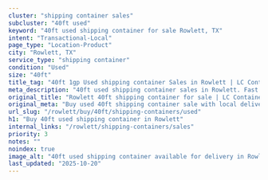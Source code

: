 ```yaml
---
cluster: "shipping container sales"
subcluster: "40ft used"
keyword: "40ft used shipping container for sale Rowlett, TX"
intent: "Transactional-Local"
page_type: "Location-Product"
city: "Rowlett, TX"
service_type: "shipping container"
condition: "Used"
size: "40ft"
title_tag: "40ft 1gp Used shipping container Sales in Rowlett | LC Container"
meta_description: "40ft used shipping container sales in Rowlett. Fast delivery, competitive pricing. Serving shipping containers area. Quote ID: P1F. Call (214) 524-4168 for your free quote today."
original_title: "Rowlett 40ft shipping container for sale | LC Container"
original_meta: "Buy used 40ft shipping container sale with local delivery in Rowlett, TX. LC Container — local Since 2003. Request a fast quote today."
url_slug: "/rowlett/buy/40ft/shipping-containers/used"
h1: "Buy 40ft used shipping container in Rowlett"
internal_links: "/rowlett/shipping-containers/sales"
priority: 3
notes: ""
noindex: true
image_alt: "40ft used shipping container available for delivery in Rowlett"
last_updated: "2025-10-20"
---
```


<!-- TODO: Add unique city/inventory copy, images, and internal links here. -->
